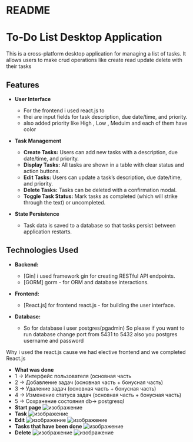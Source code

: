 # README

# To-Do List Desktop Application

This is a cross-platform desktop application for managing a list of tasks. It allows users to make crud operations like create read update delete with their tasks

## Features

- **User Interface**  
  - For the frontend i used react.js to 
  - thei are input fields for task description, due date/time, and priority.
  - also added priority like High , Low , Meduim and each of them have color

- **Task Management**  
  - **Create Tasks:** Users can add new tasks with a description, due date/time, and priority.
  - **Display Tasks:** All tasks are shown in a table with clear status and action buttons.
  - **Edit Tasks:** Users can update a task’s description, due date/time, and priority.
  - **Delete Tasks:** Tasks can be deleted with a confirmation modal.
  - **Toggle Task Status:** Mark tasks as completed (which will strike through the text) or uncompleted.

- **State Persistence**  
  - Task data is saved to a database so that tasks persist between application restarts.

## Technologies Used

- **Backend:**  
  - [Gin] i used framework gin for creating RESTful API endpoints.  
  - [GORM] gorm - for ORM and database interactions.
  
- **Frontend:**  
  - [React.js] for frontend react.js - for building the user interface.
  
- **Database:**  
  - So for database i user postgres(pgadmin) So please if you want to run database change port from 5431 to 5432 also  you postgres username and password
 
 Why i used the react.js cause we had elective frontend and we completed React.js

- **What was done**
 - 1 -> Интерфейс пользователя (основная часть 
 - 2 -> Добавление задач (основная часть + бонусная часть)
 - 3 -> Удаление задач (основная часть + бонусная часть)
 - 4 -> Изменение статуса задач (основная часть + бонусная часть)
 - 5 -> Сохранение состояния db-> postgresql
- **Start page**
![изображение](https://github.com/user-attachments/assets/cc48c32d-7a17-43ca-a624-8c5cd4057ca8)
- **Task**
![изображение](https://github.com/user-attachments/assets/0137bdce-bf39-429e-b894-1efcbe2b02ab)
- **Edit**
![изображение](https://github.com/user-attachments/assets/6727aa9a-8ea6-43fc-be2c-cf5a7dcdc996)
![изображение](https://github.com/user-attachments/assets/9ee9e394-6030-4600-a358-ea55f8fa9581)
- **Tasks that have been done**
![изображение](https://github.com/user-attachments/assets/22c0f060-412e-4741-8116-23b7863f0a86)
- **Delete**
![изображение](https://github.com/user-attachments/assets/1e382d28-c2ef-44fb-8359-cc730fd5810d)
![изображение](https://github.com/user-attachments/assets/86dc9c9c-4c63-4b75-be4b-d4fef70781de)






